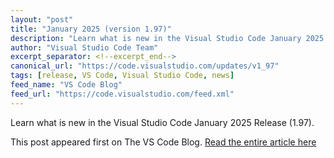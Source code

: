 ```yaml
---
layout: "post"
title: "January 2025 (version 1.97)"
description: "Learn what is new in the Visual Studio Code January 2025 Release (1.97)."
author: "Visual Studio Code Team"
excerpt_separator: <!--excerpt_end-->
canonical_url: "https://code.visualstudio.com/updates/v1_97"
tags: [release, VS Code, Visual Studio Code, news]
feed_name: "VS Code Blog"
feed_url: "https://code.visualstudio.com/feed.xml"
---
```


Learn what is new in the Visual Studio Code January 2025 Release (1.97).<!--excerpt_end-->

This post appeared first on The VS Code Blog. [Read the entire article here](https://code.visualstudio.com/updates/v1_97)
